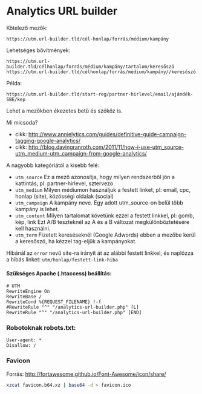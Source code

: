 # Analytics URL builder

Kötelező mezők:

`https://utm.url-builder.tld/cél-honlap/forrás/médium/kampány`

Lehetséges bővítmények:

`https://utm.url-builder.tld/célhonlap/forrás/médium/kampány/tartalom/keresőszó`
`https://utm.url-builder.tld/célhonlap/forrás/médium/kampány//keresőszó`

Példa:

`https://utm.url-builder.tld/start-reg/partner-hirlevel/email/ajándék-SBE/kep`

Lehet a mezőkben ékezetes betű és szóköz is.

Mi micsoda?

- cikk: http://www.annielytics.com/guides/definitive-guide-campaign-tagging-google-analytics/
- cikk: http://blog.davingranroth.com/2011/11/how-i-use-utm_source-utm_medium-utm_campaign-from-google-analytics/

A nagyobb kategóriától a kisebb felé:

- `utm_source` Ez a mező azonosítja, hogy milyen rendszerből jön a kattintás, pl: partner-hirlevel, sztervezo
- `utm_medium` Milyen médiumon használjuk a festett linket, pl: email, cpc, honlap (site), közösségi oldalak (social)
- `utm_campaign` A kampány neve. Egy adott utm_source-on belül több kampány is lehet.
- `utm_content` Milyen tartalomat követünk ezzel a festett linkkel, pl: gomb, kép, link
Ezt A/B teszteknél az A és a B változat megkülönböztetésére kell használni.
- `utm_term` Fizetett kereséseknél (Google Adwords) ebben a mezőbe kerül a keresőszó, ha kézzel tag-eljük a kampányokat.

Hibánál az `error` nevű site-ra irányít át az alábbi festett linkkel, és naplózza a hibás linket:
`utm/honlap/festett-link-hiba`

#### Szükséges Apache (.htaccess) beállítás:

```htaccess
# UTM
RewriteEngine On
RewriteBase /
RewriteCond %{REQUEST_FILENAME} !-f
#RewriteRule "^" "/analytics-url-builder.php" [L]
RewriteRule "^" "/analytics-url-builder.php" [END]
```

### Robotoknak robots.txt:

```
User-agent: *
Disallow: /
```

### Favicon

Forrás: http://fortawesome.github.io/Font-Awesome/icon/share/

```bash
xzcat favicon.b64.xz | base64 -d > favicon.ico
```
